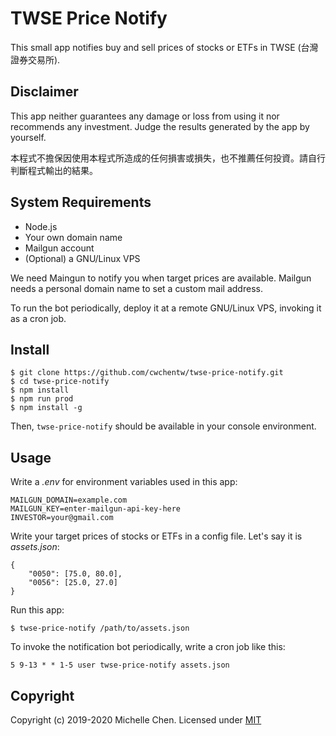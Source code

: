 # TWSE Price Notify

This small app notifies buy and sell prices of stocks or ETFs in TWSE (台灣證券交易所).

## Disclaimer

This app neither guarantees any damage or loss from using it nor recommends any investment. Judge the results generated by the app by yourself.

本程式不擔保因使用本程式所造成的任何損害或損失，也不推薦任何投資。請自行判斷程式輸出的結果。

## System Requirements

* Node.js
* Your own domain name
* Mailgun account
* (Optional) a GNU/Linux VPS

We need Maingun to notify you when target prices are available. Mailgun needs a personal domain name to set a custom mail address.

To run the bot periodically, deploy it at a remote GNU/Linux VPS, invoking it as a cron job.

## Install

```console
$ git clone https://github.com/cwchentw/twse-price-notify.git
$ cd twse-price-notify
$ npm install
$ npm run prod
$ npm install -g
```

Then, `twse-price-notify` should be available in your console environment.

## Usage

Write a *.env* for environment variables used in this app:

```
MAILGUN_DOMAIN=example.com
MAILGUN_KEY=enter-mailgun-api-key-here
INVESTOR=your@gmail.com
```

Write your target prices of stocks or ETFs in a config file. Let's say it is *assets.json*:

```
{
    "0050": [75.0, 80.0],
    "0056": [25.0, 27.0]
}
```

Run this app:

```
$ twse-price-notify /path/to/assets.json
```

To invoke the notification bot periodically, write a cron job like this:

```
5 9-13 * * 1-5 user twse-price-notify assets.json
```

## Copyright

Copyright (c) 2019-2020 Michelle Chen. Licensed under [MIT](https://opensource.org/licenses/MIT)
